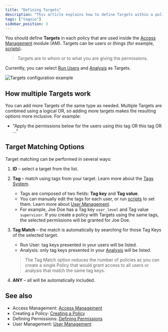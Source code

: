 ```yaml
---
title: "Defining Targets"
description: "This article explains how to define Targets within a policy in the Access Management (AM) module, what kinds of Targets are available, and how multiple Targets are evaluated when granting permissions."
tags: ["tagoio"]
sidebar_position: 3
---
```

You should define **Targets** in each policy that are used inside the [Access Management](/docs/tagoio/tagorun/access-management/) module (AM). Targets can be users or things (for example, [scripts](/docs/tagoio/analysis/)).

> Targets are to whom or to what you are giving the permissions.

Currently, you can select [Run Users](/docs/tagoio/services/end-users-service) and [Analysis](/docs/tagoio/analysis/) as Targets.

![Targets configuration example](/docs_imagem/tagoio/defining-targets-2.png)

## How multiple Targets work
You can add more Targets of the same type as needed. Multiple Targets are combined using a logical OR, so adding more targets makes the resulting options more inclusive. For example:
- "Apply the permissions below for the users using this tag OR this tag OR ..."

## Target Matching Options

Target matching can be performed in several ways:

1. **ID** – select a target from the list.

2. **Tag** – match using tags from your target. Learn more about the [Tags System](/docs/tagoio/getting-started/tags-system).

   - Tags are composed of two fields: **Tag key** and **Tag value**.
   - You can manually edit the tags for each user, or run [scripts](/docs/tagoio/analysis/) to set them. Learn more about [User Management](/docs/tagoio/account/user-management).
   - For example, Joe Doe has a Tag key `user_level` and Tag value `supervisor`. If you create a policy with Targets using the same tags, the selected permissions will be granted for Joe Doe.

3. **Tag Match** – the match is automatically by searching for those Tag Keys of the selected target.
   - Run User: tag keys presented in your users will be listed.
   - Analysis: only tag keys presented in your [Analysis](/docs/tagoio/analysis/) will be listed.

   > The Tag Match option reduces the number of policies as you can create a single Policy that would grant access to all users or analysis that match the same tag keys.

4. **ANY** – all will be automatically included.

## See also
- Access Management: [Access Management](/docs/tagoio/tagorun/access-management/)
- Creating a Policy: [Creating a Policy](/docs/tagoio/tagorun/access-management/#creating-policies)
- Defining Permissions: [Defining Permissions](/docs/tagoio/security/defining-permissions)
- User Management: [User Management](/docs/tagoio/account/user-management)